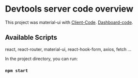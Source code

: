 # Devtools server code overview

This project was material-ui with 
[Client-Code](https://github.com/spsimon-dev-tools/rajshopnil.git).
[Dashboard-code](https://github.com/spsimon-dev-tools/dashboard.git).

## Available Scripts
react, react-router, material-ui, react-hook-form, axios, fetch ...

In the project directory, you can run:

### `npm start`
